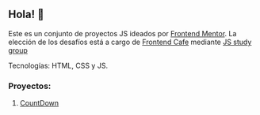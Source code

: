 
## Hola! 👋

Este es un conjunto de proyectos JS ideados por [Frontend Mentor](https://www.frontendmentor.io).
La elección de los desafíos está a cargo de [Frontend Cafe](https://frontend.cafe/) mediante [JS study group](https://github.com/frontendcafe/js-study-group)

Tecnologías: HTML, CSS y JS.


### Proyectos:

1. [CountDown](https://fede90.github.io/desafios-js/countdown/)